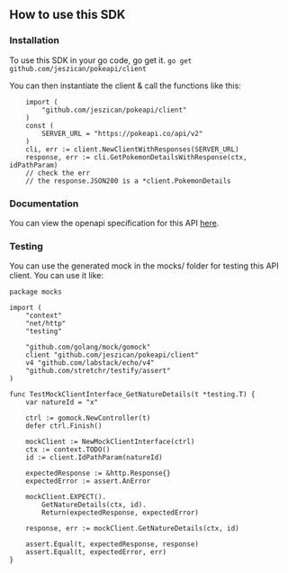 ## How to use this SDK
### Installation

To use this SDK in your go code, go get it.
`go get github.com/jeszican/pokeapi/client `

You can then instantiate the client & call the functions like this:
```golang
    import (
        "github.com/jeszican/pokeapi/client"
    )
    const (
	    SERVER_URL = "https://pokeapi.co/api/v2"
    )
    cli, err := client.NewClientWithResponses(SERVER_URL)
    response, err := cli.GetPokemonDetailsWithResponse(ctx, idPathParam)
    // check the err
    // the response.JSON200 is a *client.PokemonDetails
```

### Documentation

You can view the openapi specification for this API [here](https://jeszican.github.io/pokeapi/).

### Testing

You can use the generated mock in the mocks/ folder for testing this API client. You can use it like:

```golang
package mocks

import (
	"context"
	"net/http"
	"testing"

	"github.com/golang/mock/gomock"
	client "github.com/jeszican/pokeapi/client"
	v4 "github.com/labstack/echo/v4"
	"github.com/stretchr/testify/assert"
)

func TestMockClientInterface_GetNatureDetails(t *testing.T) {
    var natureId = "x"
    
	ctrl := gomock.NewController(t)
	defer ctrl.Finish()

	mockClient := NewMockClientInterface(ctrl)
	ctx := context.TODO()
	id := client.IdPathParam(natureId)

	expectedResponse := &http.Response{}
	expectedError := assert.AnError

	mockClient.EXPECT().
		GetNatureDetails(ctx, id).
		Return(expectedResponse, expectedError)

	response, err := mockClient.GetNatureDetails(ctx, id)

	assert.Equal(t, expectedResponse, response)
	assert.Equal(t, expectedError, err)
}
```


